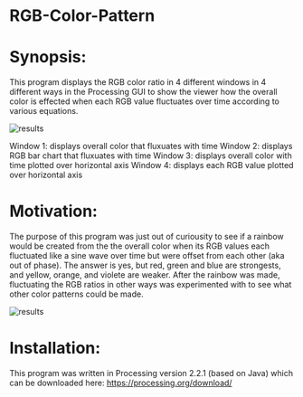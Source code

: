 # RGB-Color-Pattern

# Synopsis:

This program displays the RGB color ratio in 4 different windows in 4 different ways in the Processing GUI to show the viewer how the overall color is effected when each RGB value fluctuates over time according to various equations.

![results](https://github.com/PopeyedLocket/RGB-Color-Pattern/blob/master/images/rgb_rainbow_smooth.png?raw=true "Results")

Window 1: displays overall color that fluxuates with time
Window 2: displays RGB bar chart that fluxuates with time
Window 3: displays overall color with time plotted over horizontal axis
Window 4: displays each RGB value plotted over horizontal axis



# Motivation:

The purpose of this program was just out of curiousity to see if a rainbow would be created from the the overall color when its RGB values each fluctuated like a sine wave over time but were offset from each other (aka out of phase). The answer is yes, but red, green and blue are strongests, and yellow, orange, and violete are weaker. After the rainbow was made, fluctuating the RGB ratios in other ways was experimented with to see what other color patterns could be made.

![results](https://github.com/PopeyedLocket/RGB-Color-Pattern/blob/master/images/rgb_rainbow_test.png?raw=true "Other Patterns")



# Installation:

This program was written in Processing version 2.2.1 (based on Java) which can be downloaded here: https://processing.org/download/
